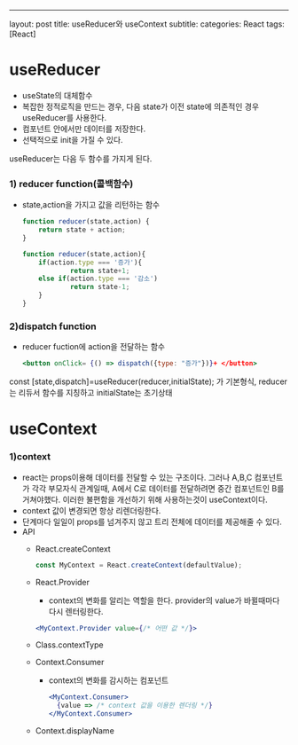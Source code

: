 ---
layout: post
title: useReducer와 useContext
subtitle:
categories: React
tags: [React]


# useReducer

- useState의 대체함수
- 복잡한 정적로직을 만드는 경우, 다음 state가 이전 state에 의존적인 경우 useReducer를 사용한다.
- 컴포넌트 안에서만 데이터를 저장한다.
- 선택적으로 init을 가질 수 있다.
    

useReducer는 다음 두 함수를 가지게 된다.

### 1) reducer function(콜백함수)

- state,action을 가지고 값을 리턴하는 함수
    
    ```jsx
    function reducer(state,action) {
    	return state + action;
    }
    ```
    
    ```jsx
    function reducer(state,action){
    	if(action.type === '증가'){
    			return state+1;
    	else if(action.type === '감소')	
    			return state-1;
    	}			
    }
    ```
    

### 2)dispatch function

- reducer fuction에 action을 전달하는 함수
    
    ```jsx
    <button onClick= {() => dispatch({type: "증가"})}+ </button>
    ```
    
 const [state,dispatch]=useReducer(reducer,initialState); 가 기본형식, reducer는 리듀서 함수를 지칭하고 initialState는 초기상태




# useContext

### 1)context

- react는 props이용해 데이터를 전달할 수 있는 구조이다. 그러나 A,B,C 컴포넌트가 각각 부모자식 관계일때, A에서 C로 데이터를 전달하려면 중간 컴포넌트인 B를 거쳐야했다. 이러한 불편함을 개선하기 위해 사용하는것이 useContext이다.
- context 값이 변경되면 항상 리렌더링한다.
- 단계마다 일일이 props를 넘겨주지 않고 트리 전체에 데이터를 제공해줄 수 있다.
- API
    - React.createContext
        
        ```jsx
        const MyContext = React.createContext(defaultValue);
        ```
        
    - React.Provider
        - context의 변화를 알리는 역할을 한다. provider의 value가 바뀔때마다 다시 렌터링한다.
        
        ```jsx
        <MyContext.Provider value={/* 어떤 값 */}>
        ```
        
    - Class.contextType
    - Context.Consumer
        - context의 변화를 감시하는 컴포넌트
            
            ```jsx
            <MyContext.Consumer>
              {value => /* context 값을 이용한 렌더링 */}
            </MyContext.Consumer>
            ```
            
    - Context.displayName